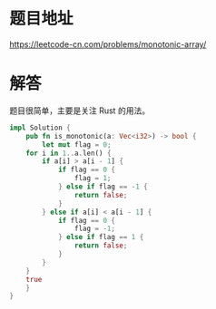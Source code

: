 # 题目地址

<https://leetcode-cn.com/problems/monotonic-array/>

# 解答

题目很简单，主要是关注 Rust 的用法。

```Rust
impl Solution {
    pub fn is_monotonic(a: Vec<i32>) -> bool {
        let mut flag = 0;
    for i in 1..a.len() {
        if a[i] > a[i - 1] {
            if flag == 0 {
                flag = 1;
            } else if flag == -1 {
                return false;
            }
        } else if a[i] < a[i - 1] {
            if flag == 0 {
                flag = -1;
            } else if flag == 1 {
                return false;
            }
        }
    }
    true
    }
}
```
